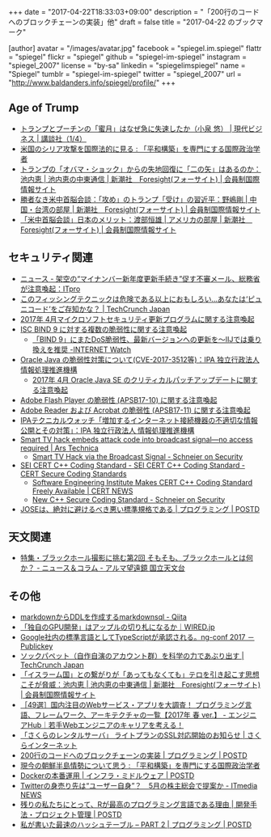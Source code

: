 +++
date = "2017-04-22T18:33:03+09:00"
description = "「200行のコードへのブロックチェーンの実装」他"
draft = false
title = "2017-04-22 のブックマーク"

[author]
  avatar = "/images/avatar.jpg"
  facebook = "spiegel.im.spiegel"
  flattr = "spiegel"
  flickr = "spiegel"
  github = "spiegel-im-spiegel"
  instagram = "spiegel_2007"
  license = "by-sa"
  linkedin = "spiegelimspiegel"
  name = "Spiegel"
  tumblr = "spiegel-im-spiegel"
  twitter = "spiegel_2007"
  url = "http://www.baldanders.info/spiegel/profile/"
+++

## Age of Trump

- [トランプとプーチンの「蜜月」はなぜ急に失速したか（小泉 悠） | 現代ビジネス | 講談社（1/4）](http://gendai.ismedia.jp/articles/-/51379)
- [米国のシリア攻撃を国際法的に見る : 「平和構築」を専門にする国際政治学者](http://shinodahideaki.blog.jp/archives/15946733.html)
- [トランプの「オバマ・ショック」からの失地回復に「二の矢」はあるのか：池内恵 | 池内恵の中東通信 | 新潮社　Foresight(フォーサイト) | 会員制国際情報サイト](http://www.fsight.jp/articles/-/42188)
- [勝者なき米中首脳会談：「攻め」のトランプ「受け」の習近平：野嶋剛 | 中国・台湾の部屋 | 新潮社　Foresight(フォーサイト) | 会員制国際情報サイト](http://www.fsight.jp/articles/-/42196)
- [「米中首脳会談」日本のメリット：渡部恒雄 | アメリカの部屋 | 新潮社　Foresight(フォーサイト) | 会員制国際情報サイト](http://www.fsight.jp/articles/-/42192)

## セキュリティ関連

- [ニュース - 架空の“マイナンバー新年度更新手続き”促す不審メール、総務省が注意喚起：ITpro](http://itpro.nikkeibp.co.jp/atcl/news/17/040701075/?rt=nocnt)
- [このフィッシングテクニックは危険である以上におもしろい…あなたは‘ピュニコード’をご存知かな？ | TechCrunch Japan](http://jp.techcrunch.com/2017/04/21/20170420this-phishing-technique-is-more-interesting-than-dangerous/)
- [2017年 4月マイクロソフトセキュリティ更新プログラムに関する注意喚起](http://www.jpcert.or.jp/at/2017/at170015.html)
- [ISC BIND 9 に対する複数の脆弱性に関する注意喚起](http://www.jpcert.or.jp/at/2017/at170016.html)
	- [「BIND 9」にまたDoS脆弱性、最新バージョンへの更新を～IIJでは乗り換えを推奨 -INTERNET Watch](http://internet.watch.impress.co.jp/docs/news/1054770.html)
- [Oracle Java の脆弱性対策について(CVE-2017-3512等)：IPA 独立行政法人 情報処理推進機構](http://www.ipa.go.jp/security/ciadr/vul/20170419-jre.html)
	- [2017年 4月 Oracle Java SE のクリティカルパッチアップデートに関する注意喚起](http://www.jpcert.or.jp/at/2017/at170017.html)
- [Adobe Flash Player の脆弱性 (APSB17-10) に関する注意喚起](http://www.jpcert.or.jp/at/2017/at170013.html)
- [Adobe Reader および Acrobat の脆弱性 (APSB17-11) に関する注意喚起](http://www.jpcert.or.jp/at/2017/at170014.html)
- [IPAテクニカルウォッチ「増加するインターネット接続機器の不適切な情報公開とその対策」：IPA 独立行政法人 情報処理推進機構](http://www.ipa.go.jp/security/technicalwatch/20160531.html)
- [Smart TV hack embeds attack code into broadcast signal—no access required | Ars Technica](https://arstechnica.com/security/2017/03/smart-tv-hack-embeds-attack-code-into-broadcast-signal-no-access-required/)
	- [Smart TV Hack via the Broadcast Signal - Schneier on Security](https://www.schneier.com/blog/archives/2017/04/smart_tv_hack_v.html)
- [SEI CERT C++ Coding Standard - SEI CERT C++ Coding Standard - CERT Secure Coding Standards](https://www.securecoding.cert.org/confluence/pages/viewpage.action?pageId=637)
	- [Software Engineering Institute Makes CERT C++ Coding Standard Freely Available | CERT NEWS](http://www.sei.cmu.edu/news/article.cfm?assetid=495412&article=081&year=2017)
	- [New C++ Secure Coding Standard - Schneier on Security](https://www.schneier.com/blog/archives/2017/04/new_c_secure_co.html)
- [JOSEは、絶対に避けるべき悪い標準規格である | プログラミング | POSTD](http://postd.cc/jwt-json-web-tokens-is-bad-standard-that-everyone-should-avoid/)

## 天文関連

- [特集・ブラックホール撮影に挑む第2回 そもそも、ブラックホールとは何か？ - ニュース＆コラム - アルマ望遠鏡 国立天文台](http://alma.mtk.nao.ac.jp/j/news/alma/2017/04142_7.html)

## その他

- [markdownからDDLを作成するmarkdownsql - Qiita](http://qiita.com/narita-takeru/items/437e3d85504421ebb359)
- [「独自のGPU開発」はアップルの切り札になるか｜WIRED.jp](http://wired.jp/2017/04/09/apples-making-gpu/)
- [Google社内の標準言語としてTypeScriptが承認される。ng-conf 2017 － Publickey](http://www.publickey1.jp/blog/17/googletypescriptng-conf_2017.html)
- [ソックパペット（自作自演のアカウント群）を科学の力であぶり出す | TechCrunch Japan](http://jp.techcrunch.com/2017/04/08/20170407spotting-sockpuppets-with-science/)
- [「イスラーム国」との繋がりが「あってもなくても」テロを引き起こす思想こそが脅威：池内恵 | 池内恵の中東通信 | 新潮社　Foresight(フォーサイト) | 会員制国際情報サイト](http://www.fsight.jp/articles/-/42187)
- [［49選］国内注目のWebサービス・アプリを大調査！ プログラミング言語、フレームワーク、アーキテクチャの一覧【2017年 春 ver.】 - エンジニアHub｜若手Webエンジニアのキャリアを考える！](https://employment.en-japan.com/engineerhub/entry/2017/04/07/110000)
- [「さくらのレンタルサーバ」 ライトプランのSSL対応開始のお知らせ | さくらインターネット](https://www.sakura.ad.jp/news/sakurainfo/newsentry.php?id=1567)
- [200行のコードへのブロックチェーンの実装 | プログラミング | POSTD](http://postd.cc/a-blockchain-in-200-lines-of-code/)
- [現今の朝鮮半島情勢について思う : 「平和構築」を専門にする国際政治学者](http://shinodahideaki.blog.jp/archives/16186170.html)
- [Dockerの本番運用 | インフラ・ミドルウェア | POSTD](http://postd.cc/docker-in-production-an-update/)
- [Twitterの身売り先は“ユーザー自身”？　5月の株主総会で提案か - ITmedia NEWS](http://www.itmedia.co.jp/news/articles/1704/14/news139.html)
- [残りの私たちにとって、Rが最高のプログラミング言語である理由 | 開発手法・プロジェクト管理 | POSTD](http://postd.cc/why-r-stats-is-the-best/)
- [私が書いた最速のハッシュテーブル – PART 2 | プログラミング | POSTD](http://postd.cc/i-wrote-the-fastest-hashtable/)
